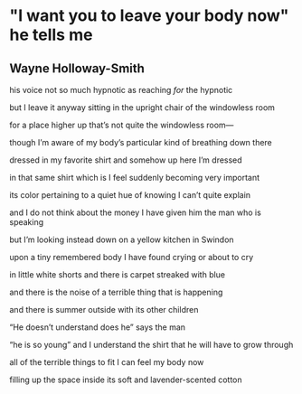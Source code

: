 # "I want you to leave your body now" he tells me
## Wayne Holloway-Smith
his voice not so much hypnotic as reaching
 _for_ the hypnotic

but I leave it anyway sitting in the upright chair
of the windowless room

for a place higher up that’s not quite
the windowless room—

though I’m aware of my body’s particular kind
of breathing down there

dressed in my favorite shirt and somehow
up here I’m dressed

in that same shirt which is I feel suddenly
becoming very important

its color pertaining to a quiet hue of knowing
I can’t quite explain

and I do not think about the money I have
given him the man who is speaking

but I’m looking instead down on a yellow
kitchen in Swindon

upon a tiny remembered body I have found
crying or about to cry

in little white shorts and there is carpet
streaked with blue

and there is the noise of a terrible thing
that is happening

and there is summer outside with its
other children

“He doesn’t understand does he”
says the man

“he is so young” and I understand the shirt
that he will have to grow through

all of the terrible things to fit
I can feel my body now

filling up the space inside its soft and
lavender-scented cotton